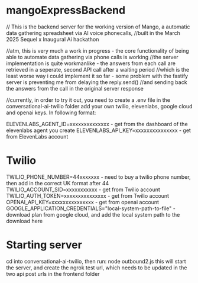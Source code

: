 # mangoExpressBackend


// This is the backend server for the working version of Mango, a automatic data gathering spreadsheet via AI voice phonecalls,
//built in the March 2025 Sequel x Inaugural Ai hackathon

//atm, this is very much a work in progress - the core functionality of being able to automate data gathering via phone calls is working
//the server implementation is quite workmanlike - the answers from each call are retrieved in a seperate, second API call after a waiting period
//which is the least worse way i could implement it so far - some problem with the fastify server is preventing me from delaying the reply.send()
//and sending back the answers from the call in the original server response

//currently, in order to try it out, you need to create a .env file in the conversational-ai-twilio folder add your own twilio, elevenlabs, google cloud and openai keys. In following format:

ELEVENLABS_AGENT_ID=xxxxxxxxxxxxxx - get from the dashboard of the elevenlabs agent you create
ELEVENLABS_API_KEY=xxxxxxxxxxxxxxx - get from ElevenLabs account
# Twilio
TWILIO_PHONE_NUMBER=44xxxxxxx - need to buy a twilio phone number, then add in the correct UK format after 44
TWILIO_ACCOUNT_SID=xxxxxxxxxxx - get from Twilio account
TWILIO_AUTH_TOKEN=xxxxxxxxxxxxxxx - get from Twilio account
OPENAI_API_KEY=xxxxxxxxxxxxxxx - get from openai account
GOOGLE_APPLICATION_CREDENTIALS="local-system-path-to-file" - download plan from google cloud, and add the local system path to the download here

# Starting server

cd into conversational-ai-twilio, then run: node outbound2.js
this will start the server, and create the ngrok test url, which needs to be updated in the two api post urls in the frontend folder